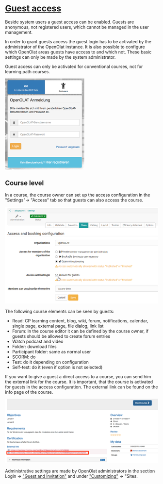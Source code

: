 #  [Guest access](Guest+access.html)

Beside system users a guest access can be enabled. Guests are anonymous, not
registered users, which cannot be managed in the user management.

In order to grant guests access the guest login has to be activated by the
administrator of the OpenOlat instance. It is also possible to configure which
OpenOlat areas guests have access to and which not. These basic settings can
only be made by the system administrator.

  

Guest access can only be activated for conventional courses, not for learning
path courses.

![](assets/DE_gastlogin.png)

## Course level

In a course, the course owner can set up the access configuration in the
"Settings"→ "Access" tab so that guests can also access the course.

![](assets/guest_booking.png)

The following course elements can be seen by guests:

  * Read: CP learning content, blog, wiki, forum, notifications, calendar, single page, external page, file dialog, link list
  * Forum: In the course editor it can be defined by the course owner, if guests should be allowed to create forum entries
  * Watch podcast and video
  * Folder: download files
  * Participant folder: same as normal user
  * SCORM: do
  * Test: do it depending on configuration
  * Self-test: do it (even if option is not selected)

If you want to give a guest a direct access to a course, you can send him the
external link for the course. It is important, that the course is activated
for guests in the access configuration. The external link can be found on the
info page of the course.

![](assets/en_guest_infopage.png)

  

  

Administrative settings are made by OpenOlat administrators in the section
Login → ["Guest and Invitation"](Guest+and+invitation.html) and under
["Customizing"](Customizing.html) → "Sites.

